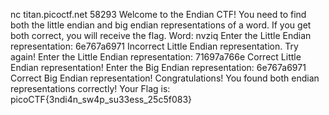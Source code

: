 nc titan.picoctf.net 58293
Welcome to the Endian CTF!
You need to find both the little endian and big endian representations of a word.
If you get both correct, you will receive the flag.
Word: nvziq
Enter the Little Endian representation: 6e767a6971
Incorrect Little Endian representation. Try again!
Enter the Little Endian representation: 71697a766e
Correct Little Endian representation!
Enter the Big Endian representation: 6e767a6971
Correct Big Endian representation!
Congratulations! You found both endian representations correctly!
Your Flag is: picoCTF{3ndi4n_sw4p_su33ess_25c5f083}
